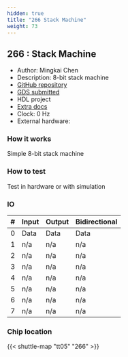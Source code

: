 ```yaml
---
hidden: true
title: "266 Stack Machine"
weight: 73
---
```


## 266 : Stack Machine

* Author: Mingkai Chen
* Description: 8-bit stack machine
* [GitHub repository](https://github.com/mingkaic1/tt05-stack-machine)
* [GDS submitted](https://github.com/mingkaic1/tt05-stack-machine/actions/runs/6715944761)
* HDL project
* [Extra docs]()
* Clock: 0 Hz
* External hardware: 



### How it works

Simple 8-bit stack machine


### How to test

Test in hardware or with simulation


### IO

| # | Input        | Output       | Bidirectional      |
|---|--------------|--------------| -------------------|
| 0 | Data  | Data | Data |
| 1 | n/a  | n/a | n/a |
| 2 | n/a  | n/a | n/a |
| 3 | n/a  | n/a | n/a |
| 4 | n/a  | n/a | n/a |
| 5 | n/a  | n/a | n/a |
| 6 | n/a  | n/a | n/a |
| 7 | n/a  | n/a | n/a |

### Chip location

{{< shuttle-map "tt05" "266" >}}
